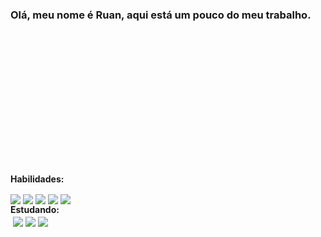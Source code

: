 ### Olá, meu nome é Ruan, aqui está um pouco do meu trabalho.
</br>



</br>
<div>
    <img height="180em" scr="https://github-readme-stats.vercel.app/api?username=RuanV-S&show_icons=true&theme=dracula">
 </div>



<b>Habilidades:</b>
<div style="display: inline_block">
    <img align="center" src="https://img.shields.io/badge/HTML5-E34F26?style=for-the-badge&logo=html5&logoColor=white" />
    <img align="center" src="https://img.shields.io/badge/CSS3-1572B6?style=for-the-badge&logo=css3&logoColor=white" />
    <img align="center" src="https://img.shields.io/badge/JavaScript-F7DF1E?style=for-the-badge&logo=javascript&logoColor=black" />
    <img align="center" src="https://img.shields.io/badge/Node.js-43853D?style=for-the-badge&logo=node.js&logoColor=white" />   
    <img align="center" src="https://img.shields.io/badge/MongoDB-4EA94B?style=for-the-badge&logo=mongodb&logoColor=white" />   
</div>
<b>Estudando:</b>
<div style="display: inline_block">
    <img align="center" scr="https://img.shields.io/badge/TypeScript-007ACC?style=for-the-badge&logo=typescript&logoColor=white" />   
    <img align="center" src="https://img.shields.io/badge/Lua-2C2D72?style=for-the-badge&logo=lua&logoColor=white" />
    <img align="center" src="https://img.shields.io/badge/React-20232A?style=for-the-badge&logo=react&logoColor=61DAFB" />
    <img align="center" src="https://img.shields.io/badge/Bootstrap-563D7C?style=for-the-badge&logo=bootstrap&logoColor=white" />   
</div></br>


</br>

